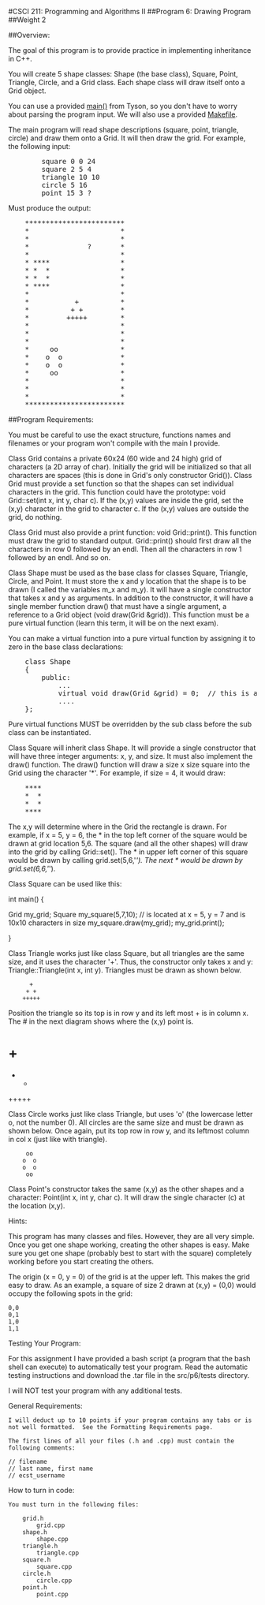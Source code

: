 #CSCI 211: Programming and Algorithms II
##Program 6:
Drawing Program
##Weight 2

##Overview:

The goal of this program is to provide practice in implementing inheritance in C++.

You will create 5 shape classes:  Shape (the base class), Square, Point, Triangle, Circle, and a Grid class.  Each shape class will draw itself onto a Grid object.

You can use a provided [main()](http://www.ecst.csuchico.edu/~tyson/classes/211.f15/src/p6/main.cpp "main.cpp") from Tyson, so you don't have to worry about parsing the program input.  We will also use a provided [Makefile](http://www.ecst.csuchico.edu/~tyson/classes/211.f15/src/p6/Makefile "Makefile").

The main program will read shape descriptions (square, point, triangle, circle) and draw them onto a Grid.  It will then draw the grid.  For example, the following input:

<pre>
        square 0 0 24
        square 2 5 4
        triangle 10 10
        circle 5 16
        point 15 3 ?
</pre>

Must produce the output:

<pre>
    ************************
    *                      *
    *                      *
    *              ?       *
    *                      *
    * ****                 *
    * *  *                 *
    * *  *                 *
    * ****                 *
    *                      *
    *           +          *
    *          + +         *
    *         +++++        *
    *                      *
    *                      *
    *                      *
    *     oo               *
    *    o  o              *
    *    o  o              *
    *     oo               *
    *                      *
    *                      *
    *                      *
    ************************
</pre>


##Program Requirements:

You must be careful to use the exact structure, functions names and filenames or your program won't compile with the main I provide.

Class Grid contains a private 60x24 (60 wide and 24 high) grid of characters (a 2D array of char).  Initially the grid will be initialized so that all characters are spaces (this is done in Grid's only constructor Grid()).  Class Grid must provide a set function so that the shapes can set  individual characters in the grid.  This function could have the prototype: void Grid::set(int x, int y, char c).  If the (x,y) values are inside the grid, set the (x,y) character in the grid to character c.  If the (x,y) values are outside the grid, do nothing.  

Class Grid must also provide a print function:  void Grid::print().  This function must draw the grid to standard output.  Grid::print() should first draw all the characters in row 0 followed by an endl.  Then all the characters in row 1 followed by an endl.  And so on.

Class Shape must be used as the base class for classes Square, Triangle, Circle, and Point.  It must store the x and y location that the shape is to be drawn (I called the variables m_x and m_y). It will have a single constructor that takes x and y as arguments.  In addition to the constructor, it will have a single member function draw() that must have a single argument, a reference to a Grid object (void draw(Grid &grid)).  This function must be a pure virtual function (learn this term, it will be on the next exam).

You can make a virtual function into a pure virtual function by assigning it to zero in the base class declarations:

<pre>
	class Shape
	{
	    public:
	        ...
	        virtual void draw(Grid &grid) = 0;  // this is a pure virtual function
	        ....
	};
</pre>

Pure virtual functions MUST be overridden by the sub class before the sub class can be instantiated.

Class Square will inherit class Shape.  It will provide a single constructor that will have three integer arguments: x, y, and size.  It must also implement the draw() function.  The draw() function will draw a size x size square into the Grid using the character '*'. For example, if size = 4, it would draw:

<pre>
    ****
    *  *
    *  *
    ****
</pre>

The x,y will determine where in the Grid the rectangle is drawn.  For example, if x = 5, y = 6, the * in the top left corner of the square would be drawn at grid location 5,6.  The square (and all the other shapes) will draw into the grid by calling Grid::set().  The * in  upper left corner of this square would be drawn by calling grid.set(5,6,'*'). The next * would be drawn by grid.set(6,6,'*').

Class Square can be used like this:

int main()
{

Grid my_grid;
Square my_square(5,7,10);   //  is located at x = 5, y = 7 and is 10x10 characters in size
my_square.draw(my_grid);
my_grid.print();

}


Class Triangle works just like class Square, but all triangles are the same size, and it uses the character '+'.  Thus, the constructor only takes x and y: Triangle::Triangle(int x, int y).  Triangles must be drawn as shown below.

          +
         + +
        +++++


Position the triangle so its top is in row y and its left most + is in column x.  The # in the next diagram shows where the (x,y) point is.

# +
 + +
+++++




Class Circle works just like class Triangle, but uses 'o' (the lowercase letter o, not the number 0).  All circles are the same size and must be drawn as shown below.  Once again, put its top row in row y, and its leftmost column in col x (just like with triangle).

         oo
        o  o
        o  o
         oo


Class Point's constructor takes the same (x,y) as the other shapes and a character:  Point(int x, int y, char c).  It will draw the single character (c) at the location (x,y).


Hints:

This program has many classes and files.  However, they are all very simple.  Once you get one shape working, creating the other shapes is easy.  Make sure you get one shape (probably best to start with the square) completely working before you start creating the others.

The origin (x = 0, y = 0) of the grid is at the upper left.  This makes the grid easy to draw.  As an example, a square of size 2 drawn at (x,y) = (0,0) would occupy the following spots in the grid:

    0,0
    0,1
    1,0
    1,1

Testing Your Program:

For this assignment I have provided a bash script (a program that the bash shell can execute) to automatically test your program.  Read the automatic testing instructions and download the .tar file in the src/p6/tests directory.

I will NOT test your program with any additional tests.

General Requirements:

    I will deduct up to 10 points if your program contains any tabs or is not well formatted.  See the Formatting Requirements page.

    The first lines of all your files (.h and .cpp) must contain the following comments:

    // filename
    // last name, first name
    // ecst_username


How to turn in code:

    You must turn in the following files:

        grid.h
        	grid.cpp
        shape.h
        	shape.cpp
        triangle.h
        	triangle.cpp
        square.h
        	square.cpp
        circle.h
        	circle.cpp
        point.h
        	point.cpp
